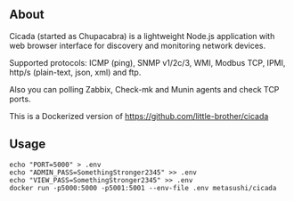 ## About
Cicada (started as Chupacabra) is a lightweight Node.js application with web browser interface
for discovery and monitoring network devices.

Supported protocols: ICMP (ping), SNMP v1/2c/3, WMI, Modbus TCP, IPMI, http/s (plain-text, json, xml) and ftp.

Also you can polling Zabbix, Check-mk and Munin agents and check TCP ports.

This is a Dockerized version of https://github.com/little-brother/cicada

## Usage

    echo "PORT=5000" > .env
    echo "ADMIN_PASS=SomethingStronger2345" >> .env
    echo "VIEW_PASS=SomethingStronger2345" >> .env
    docker run -p5000:5000 -p5001:5001 --env-file .env metasushi/cicada
